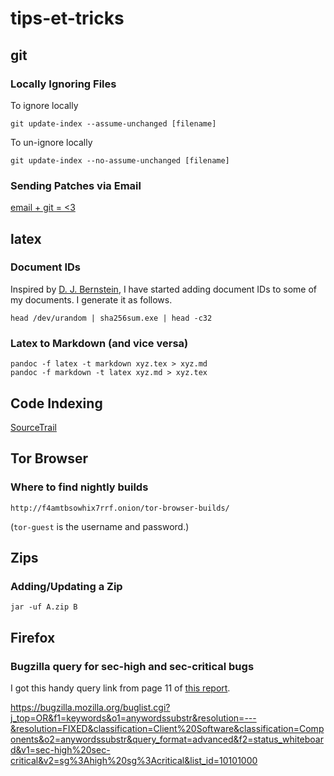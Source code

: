 # tips-et-tricks

## git

### Locally Ignoring Files

To ignore locally
```
git update-index --assume-unchanged [filename]
```

To un-ignore locally
```
git update-index --no-assume-unchanged [filename]
```

### Sending Patches via Email

[email + git = <3](https://git-send-email.io)

## latex

### Document IDs

Inspired by [D. J. Bernstein](https://cr.yp.to/bib/documentid.html), I have started adding document IDs to some of my documents. I generate it as follows.

```
head /dev/urandom | sha256sum.exe | head -c32
```

### Latex to Markdown (and vice versa)

```
pandoc -f latex -t markdown xyz.tex > xyz.md
pandoc -f markdown -t latex xyz.md > xyz.tex
```

## Code Indexing

[SourceTrail](https://github.com/CoatiSoftware/Sourcetrail)

## Tor Browser

### Where to find nightly builds

```
http://f4amtbsowhix7rrf.onion/tor-browser-builds/
```

(`tor-guest` is the username and password.)

## Zips

### Adding/Updating a Zip

```
jar -uf A.zip B
```

## Firefox

### Bugzilla query for sec-high and sec-critical bugs

I got this handy query link from page 11 of [this report](https://github.com/iSECPartners/publications/tree/master/reports/Tor%20Browser%20Bundle).

https://bugzilla.mozilla.org/buglist.cgi?j_top=OR&f1=keywords&o1=anywordssubstr&resolution=---&resolution=FIXED&classification=Client%20Software&classification=Components&o2=anywordssubstr&query_format=advanced&f2=status_whiteboard&v1=sec-high%20sec-critical&v2=sg%3Ahigh%20sg%3Acritical&list_id=10101000


